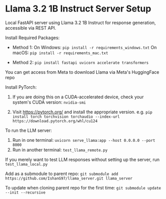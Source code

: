 # Llama 3.2 1B Instruct Server Setup

Local FastAPI server using Llama 3.2 1B Instruct for response generation, accessible via REST API.

Install Required Packages:

- Method 1: 
   On Windows: `pip install -r requirements_windows.txt`
   On macOS: `pip install -r requirements_mac.txt`

- Method 2: `pip install fastapi uvicorn accelerate transformers`

You can get access from Meta to download Llama via Meta's HuggingFace repo

Install PyTorch:

1. If you are doing this on a CUDA-accelerated device, check your system's CUDA version: `nvidia-smi`

2. Visit https://pytorch.org/ and install the appropriate version. e.g. `pip install torch torchvision torchaudio --index-url https://download.pytorch.org/whl/cu124`

To run the LLM server:

1. Run in  one terminal: `uvicorn serve_llama:app --host 0.0.0.0 --port 8000` 
2. Run in another terminal: `test_llama_remote.py`

If you merely want to test LLM responses without setting up the server, run `test_llama_local.py`


Add as a submodule to parent repo: `git submodule add https://github.com/IshanG97/llama_server.git llama_server`


To update when cloning parent repo for the first time: `git submodule update --init --recursive`
